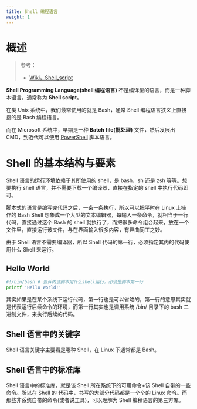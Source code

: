```yaml
---
title: Shell 编程语言
weight: 1
---
```


# 概述

> 参考：
>
> - [Wiki，Shell_script](https://en.wikipedia.org/wiki/Shell_script)

**Shell Programming Language(shell 编程语言)** 不是编译型的语言，而是一种脚本语言，通常称为 **Shell script**。

在类 Unix 系统中，我们最常使用的就是 Bash，通常 Shell 编程语言狭义上直接指的是 Bash 编程语言。

而在 Microsoft 系统中，早期是一种 **Batch file(批处理)** 文件，然后发展出 CMD，到近代可以使用 [PowerShell](/docs/1.操作系统/4.Terminal%20与%20Shell/WindowsShell/PowerShell/PowerShell.md) 脚本语言。

# Shell 的基本结构与要素

Shell 语言的运行环境依赖于其所使用的 shell，是 bash、sh 还是 zsh 等等。想要执行 shell 语言，并不需要下载一个编译器，直接在指定的 shell 中执行代码即可。

脚本式的语言是编写完代码之后，一条一条执行，所以可以把平时在 Linux 上操作的 Bash Shell 想象成一个大型的文本编辑器，每输入一条命令，就相当于一行代码，直接通过这个 Bash 的 shell 就执行了，而把很多命令组合起来，放在一个文件里，直接运行该文件，与在界面输入很多内容，有异曲同工之妙。

由于 Shell 语言不需要编译器，所以 Shell 代码的第一行，必须指定其内的代码使用什么 Shell 来运行。

## Hello World

```bash
#!/bin/bash # 告诉内该脚本用什么shell运行，必须是脚本第一行
printf 'Hello World!'
```

其实如果是在某个系统下运行代码，第一行也是可以省略的，第一行的意思其实就是代表运行后续命令的环境，而第一行其实也是调用系统 /bin/ 目录下的 bash 二进制文件，来执行后续的代码。

## Shell 语言中的关键字

Shell 语言关键字主要看是哪种 Shell，在 Linux 下通常都是 Bash。

## Shell 语言中的标准库

Shell 语言中的标准库，就是该 Shell 所在系统下的可用命令+该 Shell 自带的一些命令。所以在 Shell 的 代码中，书写的大部分代码都是一个个的 Linux 命令。而那些非系统自带的命令(或者说工具)，可以理解为 Shell 编程语言的第三方库。

